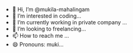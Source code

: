 - 👋 Hi, I’m @mukila-mahalingam
- 👀 I’m interested in coding...
- 🌱 I’m currently working in private company ...
- 💞️ I’m looking to freelancing...
- 📫 How to reach me ...
- 😄 Pronouns: muki...

<!---
mukila-mahalingam/mukila-mahalingam is a ✨ special ✨ repository because its `README.md` (this file) appears on your GitHub profile.
You can click the Preview link to take a look at your changes.
--->
